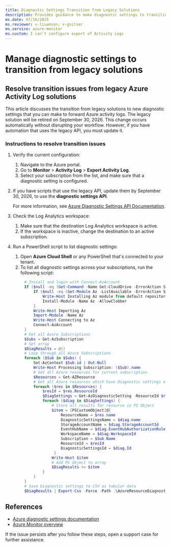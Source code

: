 ```yaml
---
title: Diagnostic Settings Transition from Legacy Solutions
description: Provides guidance to make diagnostic settings to transition from legacy solutions.
ms.date: 07/16/2025
ms.reviewer: v-liuamson; v-gsitser
ms.service: azure-monitor
ms.custom: I can’t configure export of Activity Logs
---
```


# Manage diagnostic settings to transition from legacy solutions

## Resolve transition issues from legacy Azure Activity Log solutions

This article discusses the transition from legacy solutions to new diagnostic settings that you can make to forward Azure activity logs. The legacy solution will be retired on September 30, 2026. This change occurs automatically without disrupting your workflow. However, if you have automation that uses the legacy API, you must update it.

### Instructions to resolve transition issues

1. Verify the current configuration:
   1. Navigate to the Azure portal.
   1. Go to **Monitor** > **Activity Log** > **Export Activity Log**.
   1. Select your subscription from the list, and make sure that a diagnostic setting is configured.

2. If you have scripts that use the legacy API, update them by September 30, 2026, to use the **diagnostic settings API**.

   For more information, see [Azure Diagnostic Settings API Documentation](/azure/azure-monitor/essentials/activity-log?tabs=powershell#legacy-collection-methods).

3. Check the Log Analytics workspace:
   1. Make sure that the destination Log Analytics workspace is active.
   1. If the workspace is inactive, change the destination to an active subscription.

4. Run a PowerShell script to list diagnostic settings:
   1. Open **Azure Cloud Shell** or any PowerShell that's connected to your tenant.
   1. To list all diagnostic settings across your subscriptions, run the following script:
  
   ```powershell
        # Install and login with Connect-AzAccount
        If ($null -eq (Get-Command -Name Get-CloudDrive -ErrorAction SilentlyContinue)) {
            If ($null -eq (Get-Module Az -ListAvailable -ErrorAction SilentlyContinue)){
                Write-Host Installing Az module from default repository
                Install-Module -Name Az -AllowClobber
            }
            Write-Host Importing Az
            Import-Module -Name Az
            Write-Host Connecting to Az
            Connect-AzAccount
        }
        # Get all Azure Subscriptions
        $Subs = Get-AzSubscription
        # Set array
        $DiagResults = @()
        # Loop through all Azure Subscriptions
        foreach ($Sub in $Subs) {
            Set-AzContext $Sub.id | Out-Null
            Write-Host Processing Subscription: ($Sub).name
            # Get all Azure resources for current subscription
            $Resources = Get-AZResource
            # Get all Azure resources which have Diagnostic settings enabled and configured
            foreach ($res in $Resources) {
                $resId = $res.ResourceId
                $DiagSettings = Get-AzDiagnosticSetting -ResourceId $resId -WarningAction SilentlyContinue -ErrorAction SilentlyContinue | Where-Object { $_.Id -ne $null }
                foreach ($diag in $DiagSettings) {
                    # Store all results for resource in PS Object
                    $item = [PSCustomObject]@{
                        ResourceName = $res.name
                        DiagnosticSettingsName = $diag.name
                        StorageAccountName = $diag.StorageAccountId
                        EventHubName = $diag.EventHubAuthorizationRuleId
                        WorkspaceName = $diag.WorkspaceId
                        Subscription = $Sub.Name
                        ResourceId = $resId
                        DiagnosticSettingsId = $diag.Id
                     }
                    Write-Host $item
                    # Add PS Object to array
                    $DiagResults += $item
                }
            }
        }
        # Save Diagnostic settings to CSV as tabular data
        $DiagResults | Export-Csv -Force -Path .\AzureResourceDiagnosticSettings-$(get-date -f yyyy-MM-dd-HHmm).csv
   ```

## References

- [Azure diagnostic settings documentation](/azure/azure-monitor/essentials/activity-log?tabs=powershell#legacy-collection-methods)
- [Azure Monitor overview](/azure/azure-monitor/overview)

If the issue persists after you follow these steps, open a support case for further assistance.
